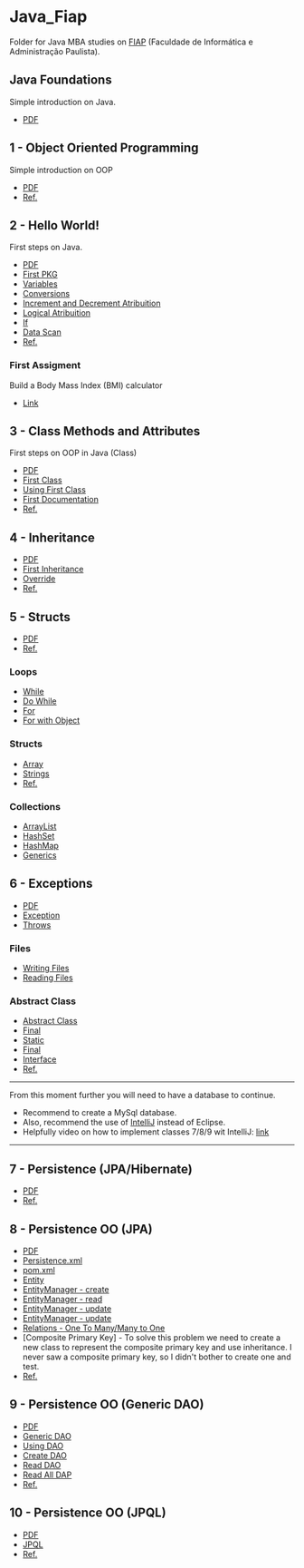 # Java_Fiap
Folder for Java MBA studies on [FIAP](https://www.googleadservices.com/pagead/aclk?sa=L&ai=DChcSEwiA5ImElNn4AhX1RUgAHfXFDH4YABAAGgJjZQ&ae=2&ohost=www.google.com&cid=CAASJeRo-hpJyI09zbY6wuyJKr5BSyJH0W2SF9QkDxpMXMrwRNJBZ_Q&sig=AOD64_01bx1ajP9jO2R_5zbc1zzD1aWA2w&q&adurl&ved=2ahUKEwixq4SElNn4AhX9BbkGHRrMC6cQ0Qx6BAgCEAE&nis=8&dct=1) (Faculdade de Informática e Administração Paulista).

## Java Foundations
Simple introduction on Java.
- [PDF](https://github.com/Darklabel91/Java_Fiap/blob/main/BasicJava/MBA%20SCJO%20-%20Fase%201%20-%20Capitulo%20de%20projeto_RevFinal.pdf)

## 1 - Object Oriented Programming
Simple introduction on OOP
- [PDF](https://github.com/Darklabel91/Java_Fiap/blob/main/BasicJava/1SCJO%20-%20Fundamentos%20Java%20-%20cap01%20-%20%20Orientacao%20a%20Objetos_RevFinal.pdf)
- [Ref.](https://github.com/Darklabel91/Java_Fiap/blob/main/References/1.png)

## 2 - Hello World!
First steps on Java.
- [PDF](https://github.com/Darklabel91/Java_Fiap/blob/main/BasicJava/1SCJO%20-%20Fundamentos%20Java%20-%20cap02%20-%20Hello%20World_RevFinal.pdf)
- [First PKG](https://github.com/Darklabel91/Java_Fiap/blob/main/BasicJava/firstPackege/Hello_World.java)
- [Variables](https://github.com/Darklabel91/Java_Fiap/blob/main/BasicJava/variavbles/Variables_teste.java)
- [Conversions](https://github.com/Darklabel91/Java_Fiap/blob/main/BasicJava/variavbles/Conversions.java)
- [Increment and Decrement Atribuition](https://github.com/Darklabel91/Java_Fiap/blob/main/BasicJava/operators/Operators.java)
- [Logical Atribuition](https://github.com/Darklabel91/Java_Fiap/blob/main/BasicJava/operators/LogicOperators.java)
- [If](https://github.com/Darklabel91/Java_Fiap/blob/main/BasicJava/operators/IfOperator.java)
- [Data Scan](https://github.com/Darklabel91/Java_Fiap/blob/main/BasicJava/readData/DataRead.java)
- [Ref.](https://github.com/Darklabel91/Java_Fiap/blob/main/References/2.png)
### First Assigment
Build a Body Mass Index (BMI) calculator
- [Link](https://github.com/Darklabel91/Java_Fiap/tree/main/BMI)

## 3 - Class Methods and Attributes
First steps on OOP in Java (Class)
- [PDF](https://github.com/Darklabel91/Java_Fiap/blob/main/Class/1SCJO%20-%20Fundamentos%20Java%20-%20cap03%20-%20Classes%2C%20metodos%20e%20atributos_RevFinal.pdf)
- [First Class](https://github.com/Darklabel91/Java_Fiap/blob/main/Class/objects/Account.java)
- [Using First Class](https://github.com/Darklabel91/Java_Fiap/blob/main/Class/objects/Test.java)
- [First Documentation](https://github.com/Darklabel91/Java_Fiap/tree/main/Class/doc)
- [Ref.](https://github.com/Darklabel91/Java_Fiap/blob/main/References/3.png)

## 4 - Inheritance
- [PDF](https://github.com/Darklabel91/Java_Fiap/blob/main/Inheritance/1SCJO%20-%20Fundamentos%20Java%20-%20cap04%20-%20Heranca_RevFinal.pdf)
- [First Inheritance](https://github.com/Darklabel91/Java_Fiap/blob/main/Inheritance/src/inheritance/SavingsAccount.java)
- [Override](https://github.com/Darklabel91/Java_Fiap/blob/main/Inheritance/src/inheritance/override.java)
- [Ref.](https://github.com/Darklabel91/Java_Fiap/blob/main/References/4.png)

## 5 - Structs
- [PDF](https://github.com/Darklabel91/Java_Fiap/blob/main/Structs/1SCJO%20-%20Fundamentos%20Java%20-%20cap05%20-%20Estruturas_RevFinal.pdf)
- [Ref.](https://github.com/Darklabel91/Java_Fiap/blob/main/References/5.png)

### Loops
- [While](https://github.com/Darklabel91/Java_Fiap/blob/main/Structs/src/loops/While.java)
- [Do While](https://github.com/Darklabel91/Java_Fiap/blob/main/Structs/src/loops/DoWhile.java)
- [For](https://github.com/Darklabel91/Java_Fiap/blob/main/Structs/src/loops/For.java)
- [For with Object](https://github.com/Darklabel91/Java_Fiap/blob/main/Structs/src/array/Test.java)

### Structs
- [Array](https://github.com/Darklabel91/Java_Fiap/blob/main/Structs/src/array/array.java)
- [Strings](https://github.com/Darklabel91/Java_Fiap/blob/main/Structs/src/string/string.java)
- [Ref.](https://github.com/Darklabel91/Java_Fiap/blob/main/References/7.png)

### Collections
- [ArrayList](https://github.com/Darklabel91/Java_Fiap/blob/main/Structs/src/collections/arrayList.java)
- [HashSet](https://github.com/Darklabel91/Java_Fiap/blob/main/Structs/src/collections/hashSet.java)
- [HashMap](https://github.com/Darklabel91/Java_Fiap/blob/main/Structs/src/collections/hashMap.java)
- [Generics](https://github.com/Darklabel91/Java_Fiap/blob/main/Structs/src/collections/Generics.java)

## 6 - Exceptions
- [PDF](https://github.com/Darklabel91/Java_Fiap/blob/main/Exceptions/1SCJO%20-%20Fundamentos%20Java%20-%20cap06%20-%20Exceptions%20%2B%20Varios%20outros_RevFinal.pdf)
- [Exception](https://github.com/Darklabel91/Java_Fiap/blob/main/Exceptions/src/exceptions/exceptions.java)
- [Throws](https://github.com/Darklabel91/Java_Fiap/blob/main/Exceptions/src/exceptions/Math.java) 
### Files
- [Writing Files](https://github.com/Darklabel91/Java_Fiap/blob/main/Exceptions/src/files/CreatingFiles.java)
- [Reading Files](https://github.com/Darklabel91/Java_Fiap/blob/main/Exceptions/src/files/ReadingFiles.java)
### Abstract Class
- [Abstract Class](https://github.com/Darklabel91/Java_Fiap/blob/main/Exceptions/src/abstractClass/Account.java)
- [Final](https://github.com/Darklabel91/Java_Fiap/blob/main/Exceptions/src/finalMod/ClassB.java)
- [Static](https://github.com/Darklabel91/Java_Fiap/blob/main/Exceptions/src/staticMod/TicketGate.java)
- [Final](https://github.com/Darklabel91/Java_Fiap/blob/main/Exceptions/src/finalMod/ClassA.java)
- [Interface](https://github.com/Darklabel91/Java_Fiap/blob/main/Exceptions/src/interfaces/User.java)
- [Ref.](https://github.com/Darklabel91/Java_Fiap/blob/main/References/6.png)
-------------------------------

From this moment further you will need to have a database to continue. 
- Recommend to create a MySql database.
- Also, recommend the use of [IntelliJ](https://www.jetbrains.com/pt-br/idea/download) instead of Eclipse.
- Helpfully video on how to implement classes 7/8/9 wit IntelliJ: [link](https://www.youtube.com/watch?v=QJddHc41xrM)

-------------------------------
## 7 - Persistence (JPA/Hibernate)
- [PDF](https://github.com/Darklabel91/Java_Fiap/blob/main/Persistence/1SCJO%20-%20Fundamentos%20Java%20-%20cap07%20-%20%20Persistencia%20OO%20(setup)_RevFinal.pdf) 
- [Ref.](https://github.com/Darklabel91/Java_Fiap/blob/main/References/7.png)

## 8 - Persistence OO (JPA)
- [PDF](https://github.com/Darklabel91/Java_Fiap/blob/main/Persistence/1SCJO%20-%20Fundamentos%20Java%20-%20cap08%20-%20%20Persistencia%20OO%20(JPA)_RevFinal_20210929.pdf)
- [Persistence.xml](https://github.com/Darklabel91/Java_Fiap_Persistence/blob/master/src/main/resources/META-INF/persistence.xml)
- [pom.xml](https://github.com/Darklabel91/Java_Fiap_Persistence/blob/master/pom.xml)
- [Entity](https://github.com/Darklabel91/Java_Fiap_Persistence/blob/master/src/main/java/jpa_exemple/LivrosTr.java)
- [EntityManager - create](https://github.com/Darklabel91/Java_Fiap_Persistence/blob/master/src/main/java/create.java)
- [EntityManager - read](https://github.com/Darklabel91/Java_Fiap_Persistence/blob/master/src/main/java/retrive_from_database.java)
- [EntityManager - update](https://github.com/Darklabel91/Java_Fiap_Persistence/blob/master/src/main/java/retrive_and_update.java)
- [EntityManager - update](https://github.com/Darklabel91/Java_Fiap_Persistence/blob/master/src/main/java/delete.java) 
- [Relations - One To Many/Many to One](https://github.com/Darklabel91/Java_Fiap_Persistence/blob/master/src/main/java/search_test.java)
- [Composite Primary Key] - To solve this problem we need to create a new class to represent the composite primary key and use inheritance. I never saw a composite primary key, so I didn't bother to create one and test. 
- [Ref.](https://github.com/Darklabel91/Java_Fiap/blob/main/References/8.png)

## 9 - Persistence OO (Generic DAO)
- [PDF](https://github.com/Darklabel91/Java_Fiap/blob/main/Persistence/1SCJO%20-%20Fundamentos%20Java%20-%20cap09%20-%20%20Persistencia%20OO%20(Generic%20DAO)_RevFinal.pdf)
- [Generic DAO](https://github.com/Darklabel91/Java_Fiap_Persistence/blob/master/src/main/java/generic_dao/GenericDAO.java)
- [Using DAO](https://github.com/Darklabel91/Java_Fiap_Persistence/blob/master/src/main/java/generic_dao/TipoLivroDAO.java)
- [Create DAO](https://github.com/Darklabel91/Java_Fiap_Persistence/blob/master/src/main/java/generic_dao/create.java)
- [Read DAO](https://github.com/Darklabel91/Java_Fiap_Persistence/blob/master/src/main/java/generic_dao/read.java)
- [Read All DAP](https://github.com/Darklabel91/Java_Fiap_Persistence/blob/master/src/main/java/generic_dao/readAll.java)
- [Ref.](https://github.com/Darklabel91/Java_Fiap/blob/main/References/9.png)

## 10 - Persistence OO (JPQL)
- [PDF](https://github.com/Darklabel91/Java_Fiap/blob/main/Persistence/1SCJO%20-%20Fundamentos%20Java%20-%20cap10%20-%20Persistencia%20OO%20(JPQL)_RevFinal.pdf)
- [JPQL](https://github.com/Darklabel91/Java_Fiap_Persistence/blob/master/src/main/java/jpql/TipoLivroDAOjpqpl.java)
- [Ref.](https://github.com/Darklabel91/Java_Fiap/blob/main/References/10.png)

